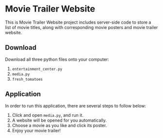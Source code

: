 # Movie Trailer Website
This is Movie Trailer Website project includes server-side code to store a list of movie titles, along with corresponding movie posters and movie trailer website.

## Download
Download all three python files onto your computer: 
1. `entertainment_center.py`
2. `media.py`
3. `fresh_tomatoes`

## Application
In order to run this application, there are several steps to follow below:
1. Click and open `media.py`, and run it.
2. A website will be opened for you automatically.
3. Choose a movie as you like and click its poster.
4. Enjoy your movie trailer!
